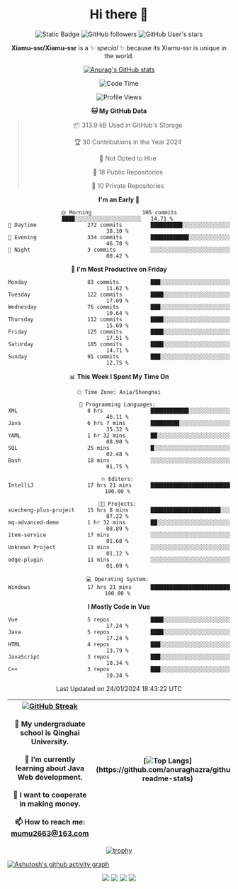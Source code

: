 
<!--

Here are some ideas to get you started:

- 🔭 I’m currently working on ...
- 🌱 I’m currently learning ...
- 👯 I’m looking to collaborate on ...
- 🤔 I’m looking for help with ...
- 💬 Ask me about ...
- 📫 How to reach me: ...
- 😄 Pronouns: ...
- ⚡ Fun fact: ...
-->

<div align=center>
  <div>
    
  # Hi there 👋
  ![Static Badge](https://img.shields.io/badge/build-pass-green)
  ![GitHub followers](https://img.shields.io/github/followers/Xiamu-ssr)
  ![GitHub User's stars](https://img.shields.io/github/stars/Xiamu-ssr)

  **Xiamu-ssr/Xiamu-ssr** is a ✨ _special_ ✨ because its Xiamu-ssr is unique in the world.
  </div>
</div>

<div align="center">

  [![Anurag's GitHub stats](https://github-readme-stats.vercel.app/api?username=Xiamu-ssr&count_private=true&show_icons=true&theme=ambient_gradient)](https://github.com/anuraghazra/github-readme-stats)

  <!--START_SECTION:waka-->
![Code Time](http://img.shields.io/badge/Code%20Time-236%20hrs%2049%20mins-blue)

![Profile Views](http://img.shields.io/badge/Profile%20Views-1-blue)

**🐱 My GitHub Data** 

> 📦 313.9 kB Used in GitHub's Storage 
 > 
> 🏆 30 Contributions in the Year 2024
 > 
> 🚫 Not Opted to Hire
 > 
> 📜 18 Public Repositories 
 > 
> 🔑 10 Private Repositories 
 > 
**I'm an Early 🐤** 

```text
🌞 Morning                105 commits         ████░░░░░░░░░░░░░░░░░░░░░   14.71 % 
🌆 Daytime                272 commits         ██████████░░░░░░░░░░░░░░░   38.10 % 
🌃 Evening                334 commits         ████████████░░░░░░░░░░░░░   46.78 % 
🌙 Night                  3 commits           ░░░░░░░░░░░░░░░░░░░░░░░░░   00.42 % 
```
📅 **I'm Most Productive on Friday** 

```text
Monday                   83 commits          ███░░░░░░░░░░░░░░░░░░░░░░   11.62 % 
Tuesday                  122 commits         ████░░░░░░░░░░░░░░░░░░░░░   17.09 % 
Wednesday                76 commits          ███░░░░░░░░░░░░░░░░░░░░░░   10.64 % 
Thursday                 112 commits         ████░░░░░░░░░░░░░░░░░░░░░   15.69 % 
Friday                   125 commits         ████░░░░░░░░░░░░░░░░░░░░░   17.51 % 
Saturday                 105 commits         ████░░░░░░░░░░░░░░░░░░░░░   14.71 % 
Sunday                   91 commits          ███░░░░░░░░░░░░░░░░░░░░░░   12.75 % 
```


📊 **This Week I Spent My Time On** 

```text
🕑︎ Time Zone: Asia/Shanghai

💬 Programming Languages: 
XML                      8 hrs               ████████████░░░░░░░░░░░░░   46.11 % 
Java                     6 hrs 7 mins        █████████░░░░░░░░░░░░░░░░   35.32 % 
YAML                     1 hr 32 mins        ██░░░░░░░░░░░░░░░░░░░░░░░   08.90 % 
SQL                      25 mins             █░░░░░░░░░░░░░░░░░░░░░░░░   02.48 % 
Bash                     18 mins             ░░░░░░░░░░░░░░░░░░░░░░░░░   01.75 % 

🔥 Editors: 
IntelliJ                 17 hrs 21 mins      █████████████████████████   100.00 % 

🐱‍💻 Projects: 
xuecheng-plus-project    15 hrs 8 mins       ██████████████████████░░░   87.22 % 
mq-advanced-demo         1 hr 32 mins        ██░░░░░░░░░░░░░░░░░░░░░░░   08.89 % 
item-service             17 mins             ░░░░░░░░░░░░░░░░░░░░░░░░░   01.68 % 
Unknown Project          11 mins             ░░░░░░░░░░░░░░░░░░░░░░░░░   01.12 % 
edge-plugin              11 mins             ░░░░░░░░░░░░░░░░░░░░░░░░░   01.09 % 

💻 Operating System: 
Windows                  17 hrs 21 mins      █████████████████████████   100.00 % 
```

**I Mostly Code in Vue** 

```text
Vue                      5 repos             ████░░░░░░░░░░░░░░░░░░░░░   17.24 % 
Java                     5 repos             ████░░░░░░░░░░░░░░░░░░░░░   17.24 % 
HTML                     4 repos             ███░░░░░░░░░░░░░░░░░░░░░░   13.79 % 
JavaScript               3 repos             ███░░░░░░░░░░░░░░░░░░░░░░   10.34 % 
C++                      3 repos             ███░░░░░░░░░░░░░░░░░░░░░░   10.34 % 
```




 Last Updated on 24/01/2024 18:43:22 UTC
<!--END_SECTION:waka-->

</div>


<div align="center">

| [![GitHub Streak](https://streak-stats.demolab.com?user=Xiamu-ssr&theme=blood)](https://git.io/streak-stats) <br/><br/> 🔭 My undergraduate school is Qinghai University. <br/><br/> 🌱 I’m currently learning about Java Web development. <br/><br> 👯 I want to cooperate in making money. <br/><br/> 📫 How to reach me: mumu2663@163.com | [![Top Langs](https://github-readme-stats.vercel.app/api/top-langs/?username=Xiamu-ssr&layout=donut&langs_count=16&text_color=000&icon_color=fff&theme=graywhite")](https://github.com/anuraghazra/github-readme-stats) |
| ----- | --- |
  
</div>

<!--

[![Readme Card](https://github-readme-stats.vercel.app/api/pin/?username=Xiamu-ssr&repo=OMP-DFSG&theme=graywhite)](https://github.com/anuraghazra/github-readme-stats)

-->

<div align="center">

[![trophy](https://github-profile-trophy.vercel.app/?username=Xiamu-ssr&row=1&theme=onedark)](https://github.com/ryo-ma/github-profile-trophy)
  
</div>

[![Ashutosh's github activity graph](https://github-readme-activity-graph.vercel.app/graph?username=Xiamu-ssr&theme=react)](https://github.com/ashutosh00710/github-readme-activity-graph)

<div align="center">

[![](https://stats.justsong.cn/api/leetcode/?username=xiamusss&cn=true&theme=vue)](https://leetcode.cn/u/xiamusss/)
[![](https://stats.justsong.cn/api/zhihu?username=1138882663&theme=vue)](https://www.zhihu.com/people/1138882663)
[![](https://stats.justsong.cn/api/bilibili/?id=1398826277&theme=vue)](https://space.bilibili.com/1398826277)
[![](https://stats.justsong.cn/api/csdn?id=m0_51390969&theme=vue)](https://blog.csdn.net/m0_51390969)
  
</div>





